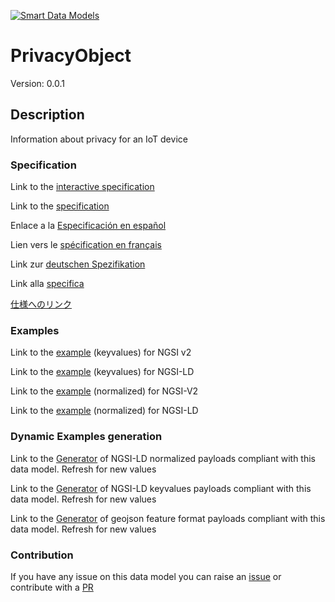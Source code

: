 [![Smart Data Models](https://smartdatamodels.org/wp-content/uploads/2022/01/SmartDataModels_logo.png "Logo")](https://smartdatamodels.org)
# PrivacyObject
Version: 0.0.1

## Description 

Information about privacy for an IoT device
### Specification

Link to the [interactive specification](https://swagger.lab.fiware.org/?url=https://smart-data-models.github.io/dataModel.Device/PrivacyObject/swagger.yaml)

Link to the [specification](https://github.com/smart-data-models/dataModel.Device/blob/master/PrivacyObject/doc/spec.md)

Enlace a la [Especificación en español](https://github.com/smart-data-models/dataModel.Device/blob/master/PrivacyObject/doc/spec_ES.md)

Lien vers le [spécification en français](https://github.com/smart-data-models/dataModel.Device/blob/master/PrivacyObject/doc/spec_FR.md)

Link zur [deutschen Spezifikation](https://github.com/smart-data-models/dataModel.Device/blob/master/PrivacyObject/doc/spec_DE.md)

Link alla [specifica](https://github.com/smart-data-models/dataModel.Device/blob/master/PrivacyObject/doc/spec_IT.md)

[仕様へのリンク](https://github.com/smart-data-models/dataModel.Device/blob/master/PrivacyObject/doc/spec_JA.md)
### Examples

Link to the [example](https://smart-data-models.github.io/dataModel.Device/PrivacyObject/examples/example.json) (keyvalues) for NGSI v2

Link to the [example](https://smart-data-models.github.io/dataModel.Device/PrivacyObject/examples/example.jsonld) (keyvalues) for NGSI-LD

Link to the [example](https://smart-data-models.github.io/dataModel.Device/PrivacyObject/examples/example-normalized.json) (normalized) for NGSI-V2

Link to the [example](https://smart-data-models.github.io/dataModel.Device/PrivacyObject/examples/example-normalized.jsonld) (normalized) for NGSI-LD
### Dynamic Examples generation

Link to the [Generator](https://smartdatamodels.org/extra/ngsi-ld_generator.php?schemaUrl=https://raw.githubusercontent.com/smart-data-models/dataModel.Device/master/PrivacyObject/schema.json&email=info@smartdatamodels.org) of NGSI-LD normalized payloads compliant with this data model. Refresh for new values

Link to the [Generator](https://smartdatamodels.org/extra/ngsi-ld_generator_keyvalues.php?schemaUrl=https://raw.githubusercontent.com/smart-data-models/dataModel.Device/master/PrivacyObject/schema.json&email=info@smartdatamodels.org) of NGSI-LD keyvalues payloads compliant with this data model. Refresh for new values

Link to the [Generator](https://smartdatamodels.org/extra/geojson_features_generator.php?schemaUrl=https://raw.githubusercontent.com/smart-data-models/dataModel.Device/master/PrivacyObject/schema.json&email=info@smartdatamodels.org) of geojson feature format payloads compliant with this data model. Refresh for new values
### Contribution

 If you have any issue on this data model you can raise an [issue](https://github.com/smart-data-models/dataModel.Device/issues)  or contribute with a [PR](https://github.com/smart-data-models/dataModel.Device/pulls)